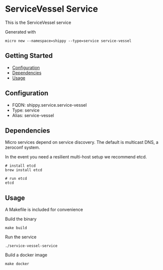 # ServiceVessel Service

This is the ServiceVessel service

Generated with

```
micro new --namespace=shippy --type=service service-vessel
```

## Getting Started

- [Configuration](#configuration)
- [Dependencies](#dependencies)
- [Usage](#usage)

## Configuration

- FQDN: shippy.service.service-vessel
- Type: service
- Alias: service-vessel

## Dependencies

Micro services depend on service discovery. The default is multicast DNS, a zeroconf system.

In the event you need a resilient multi-host setup we recommend etcd.

```
# install etcd
brew install etcd

# run etcd
etcd
```

## Usage

A Makefile is included for convenience

Build the binary

```
make build
```

Run the service
```
./service-vessel-service
```

Build a docker image
```
make docker
```